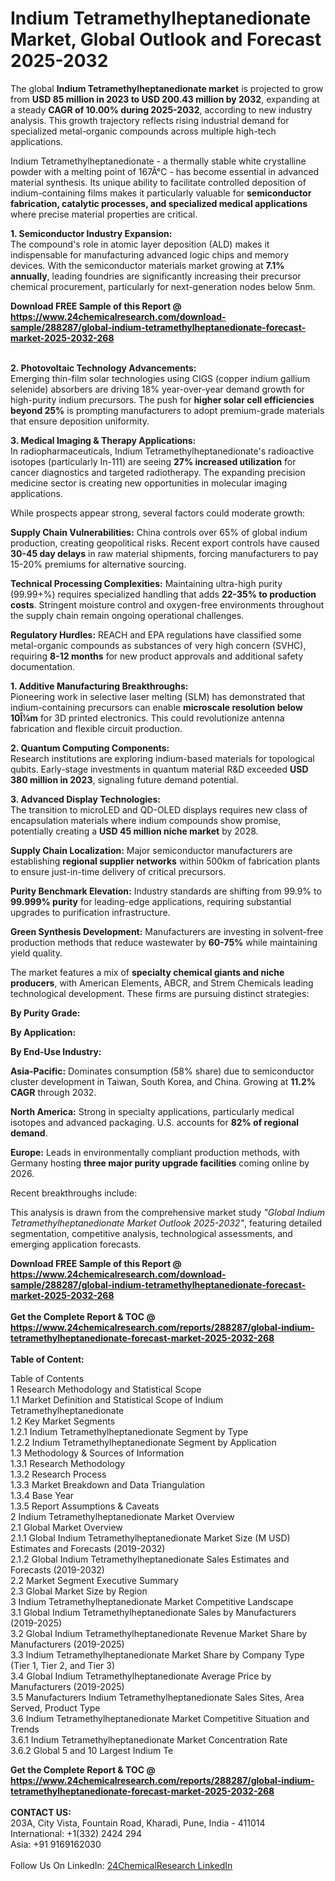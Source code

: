 <h1>Indium Tetramethylheptanedionate Market, Global Outlook and Forecast 2025-2032</h1><p>The global <strong>Indium Tetramethylheptanedionate market</strong> is projected to grow from <strong>USD 85 million in 2023 to USD 200.43 million by 2032</strong>, expanding at a steady <strong>CAGR of 10.00% during 2025-2032</strong>, according to new industry analysis. This growth trajectory reflects rising industrial demand for specialized metal-organic compounds across multiple high-tech applications.</p><p>Indium Tetramethylheptanedionate - a thermally stable white crystalline powder with a melting point of 167Â°C - has become essential in advanced material synthesis. Its unique ability to facilitate controlled deposition of indium-containing films makes it particularly valuable for <strong>semiconductor fabrication, catalytic processes, and specialized medical applications</strong> where precise material properties are critical.</p><p><strong>1. Semiconductor Industry Expansion:</strong><br>
The compound's role in atomic layer deposition (ALD) makes it indispensable for manufacturing advanced logic chips and memory devices. With the semiconductor materials market growing at <strong>7.1% annually</strong>, leading foundries are significantly increasing their precursor chemical procurement, particularly for next-generation nodes below 5nm.</p><div><b>Download FREE Sample of this Report @ 
            <a href="https://www.24chemicalresearch.com/download-sample/288287/global-indium-tetramethylheptanedionate-forecast-market-2025-2032-268">
            https://www.24chemicalresearch.com/download-sample/288287/global-indium-tetramethylheptanedionate-forecast-market-2025-2032-268</a></b></div><br><p><strong>2. Photovoltaic Technology Advancements:</strong><br>
Emerging thin-film solar technologies using CIGS (copper indium gallium selenide) absorbers are driving 18% year-over-year demand growth for high-purity indium precursors. The push for <strong>higher solar cell efficiencies beyond 25%</strong> is prompting manufacturers to adopt premium-grade materials that ensure deposition uniformity.</p><p><strong>3. Medical Imaging &amp; Therapy Applications:</strong><br>
In radiopharmaceuticals, Indium Tetramethylheptanedionate's radioactive isotopes (particularly In-111) are seeing <strong>27% increased utilization</strong> for cancer diagnostics and targeted radiotherapy. The expanding precision medicine sector is creating new opportunities in molecular imaging applications.</p><p>While prospects appear strong, several factors could moderate growth:</p><p><strong>Supply Chain Vulnerabilities:</strong> China controls over 65% of global indium production, creating geopolitical risks. Recent export controls have caused <strong>30-45 day delays</strong> in raw material shipments, forcing manufacturers to pay 15-20% premiums for alternative sourcing.</p><p><strong>Technical Processing Complexities:</strong> Maintaining ultra-high purity (99.99+%) requires specialized handling that adds <strong>22-35% to production costs</strong>. Stringent moisture control and oxygen-free environments throughout the supply chain remain ongoing operational challenges.</p><p><strong>Regulatory Hurdles:</strong> REACH and EPA regulations have classified some metal-organic compounds as substances of very high concern (SVHC), requiring <strong>8-12 months</strong> for new product approvals and additional safety documentation.</p><p><strong>1. Additive Manufacturing Breakthroughs:</strong><br>
Pioneering work in selective laser melting (SLM) has demonstrated that indium-containing precursors can enable <strong>microscale resolution below 10Î¼m</strong> for 3D printed electronics. This could revolutionize antenna fabrication and flexible circuit production.</p><p><strong>2. Quantum Computing Components:</strong><br>
Research institutions are exploring indium-based materials for topological qubits. Early-stage investments in quantum material R&amp;D exceeded <strong>USD 380 million in 2023</strong>, signaling future demand potential.</p><p><strong>3. Advanced Display Technologies:</strong><br>
The transition to microLED and QD-OLED displays requires new class of encapsulation materials where indium compounds show promise, potentially creating a <strong>USD 45 million niche market</strong> by 2028.</p><p><strong>Supply Chain Localization:</strong> Major semiconductor manufacturers are establishing <strong>regional supplier networks</strong> within 500km of fabrication plants to ensure just-in-time delivery of critical precursors.</p><p><strong>Purity Benchmark Elevation:</strong> Industry standards are shifting from 99.9% to <strong>99.999% purity</strong> for leading-edge applications, requiring substantial upgrades to purification infrastructure.</p><p><strong>Green Synthesis Development:</strong> Manufacturers are investing in solvent-free production methods that reduce wastewater by <strong>60-75%</strong> while maintaining yield quality.</p><p>The market features a mix of <strong>specialty chemical giants and niche producers</strong>, with American Elements, ABCR, and Strem Chemicals leading technological development. These firms are pursuing distinct strategies:</p><p><strong>By Purity Grade:</strong></p><p><strong>By Application:</strong></p><p><strong>By End-Use Industry:</strong></p><p><strong>Asia-Pacific:</strong> Dominates consumption (58% share) due to semiconductor cluster development in Taiwan, South Korea, and China. Growing at <strong>11.2% CAGR</strong> through 2032.</p><p><strong>North America:</strong> Strong in specialty applications, particularly medical isotopes and advanced packaging. U.S. accounts for <strong>82% of regional demand</strong>.</p><p><strong>Europe:</strong> Leads in environmentally compliant production methods, with Germany hosting <strong>three major purity upgrade facilities</strong> coming online by 2026.</p><p>Recent breakthroughs include:</p><p>This analysis is drawn from the comprehensive market study <em>"Global Indium Tetramethylheptanedionate Market Outlook 2025-2032"</em>, featuring detailed segmentation, competitive analysis, technological assessments, and emerging application forecasts.</p><div><b>Download FREE Sample of this Report @ 
            <a href="https://www.24chemicalresearch.com/download-sample/288287/global-indium-tetramethylheptanedionate-forecast-market-2025-2032-268">
            https://www.24chemicalresearch.com/download-sample/288287/global-indium-tetramethylheptanedionate-forecast-market-2025-2032-268</a></b></div><br><div><b>Get the Complete Report & TOC @ 
            <a href="https://www.24chemicalresearch.com/reports/288287/global-indium-tetramethylheptanedionate-forecast-market-2025-2032-268">
            https://www.24chemicalresearch.com/reports/288287/global-indium-tetramethylheptanedionate-forecast-market-2025-2032-268</a></b></div><br>
            <b>Table of Content:</b><p>Table of Contents<br />
1 Research Methodology and Statistical Scope<br />
1.1 Market Definition and Statistical Scope of Indium Tetramethylheptanedionate<br />
1.2 Key Market Segments<br />
1.2.1 Indium Tetramethylheptanedionate Segment by Type<br />
1.2.2 Indium Tetramethylheptanedionate Segment by Application<br />
1.3 Methodology & Sources of Information<br />
1.3.1 Research Methodology<br />
1.3.2 Research Process<br />
1.3.3 Market Breakdown and Data Triangulation<br />
1.3.4 Base Year<br />
1.3.5 Report Assumptions & Caveats<br />
2 Indium Tetramethylheptanedionate Market Overview<br />
2.1 Global Market Overview<br />
2.1.1 Global Indium Tetramethylheptanedionate Market Size (M USD) Estimates and Forecasts (2019-2032)<br />
2.1.2 Global Indium Tetramethylheptanedionate Sales Estimates and Forecasts (2019-2032)<br />
2.2 Market Segment Executive Summary<br />
2.3 Global Market Size by Region<br />
3 Indium Tetramethylheptanedionate Market Competitive Landscape<br />
3.1 Global Indium Tetramethylheptanedionate Sales by Manufacturers (2019-2025)<br />
3.2 Global Indium Tetramethylheptanedionate Revenue Market Share by Manufacturers (2019-2025)<br />
3.3 Indium Tetramethylheptanedionate Market Share by Company Type (Tier 1, Tier 2, and Tier 3)<br />
3.4 Global Indium Tetramethylheptanedionate Average Price by Manufacturers (2019-2025)<br />
3.5 Manufacturers Indium Tetramethylheptanedionate Sales Sites, Area Served, Product Type<br />
3.6 Indium Tetramethylheptanedionate Market Competitive Situation and Trends<br />
3.6.1 Indium Tetramethylheptanedionate Market Concentration Rate<br />
3.6.2 Global 5 and 10 Largest Indium Te</p><div><b>Get the Complete Report & TOC @ 
            <a href="https://www.24chemicalresearch.com/reports/288287/global-indium-tetramethylheptanedionate-forecast-market-2025-2032-268">
            https://www.24chemicalresearch.com/reports/288287/global-indium-tetramethylheptanedionate-forecast-market-2025-2032-268</a></b></div><br><b>CONTACT US:</b><br>
            203A, City Vista, Fountain Road, Kharadi, Pune, India - 411014<br>
            International: +1(332) 2424 294<br>
            Asia: +91 9169162030 <br><br>
            Follow Us On LinkedIn: <a href="https://www.linkedin.com/company/24chemicalresearch/">24ChemicalResearch LinkedIn</a>